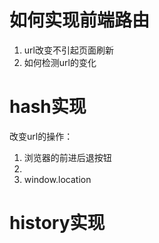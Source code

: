 # 如何实现前端路由
1. url改变不引起页面刷新
2. 如何检测url的变化

# hash实现
改变url的操作：
1. 浏览器的前进后退按钮
2. <a></a>
3. window.location


# history实现